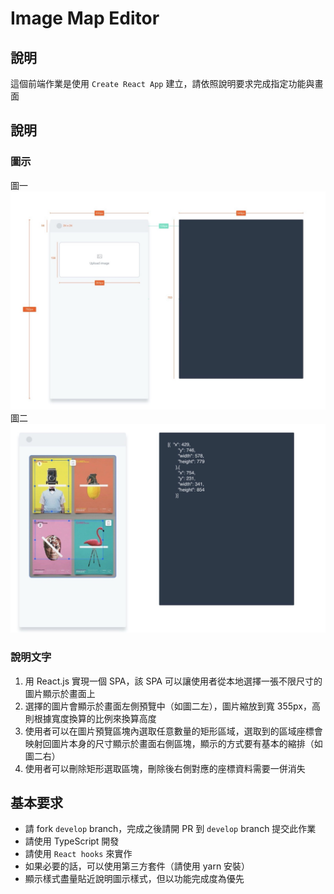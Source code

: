 # Image Map Editor

## 說明

這個前端作業是使用 `Create React App` 建立，請依照說明要求完成指定功能與畫面

## 說明

### 圖示
圖一
<img src="./src/assets/q1.jpg" />
圖二
<img src="./src/assets/q2.jpg" />

### 說明文字
1. 用 React.js 實現一個 SPA，該 SPA 可以讓使用者從本地選擇一張不限尺寸的圖片顯示於畫面上
2. 選擇的圖片會顯示於畫面左側預覽中（如圖二左），圖片縮放到寬 355px，高則根據寬度換算的比例來換算高度
3. 使用者可以在圖片預覽區塊內選取任意數量的矩形區域，選取到的區域座標會映射回圖片本身的尺寸顯示於畫面右側區塊，顯示的方式要有基本的縮排（如圖二右）
4. 使用者可以刪除矩形選取區塊，刪除後右側對應的座標資料需要一併消失


## 基本要求
- 請 fork `develop` branch，完成之後請開 PR 到 `develop` branch 提交此作業
- 請使用 TypeScript 開發
- 請使用 `React hooks` 來實作
- 如果必要的話，可以使用第三方套件（請使用 yarn 安裝）
- 顯示樣式盡量貼近說明圖示樣式，但以功能完成度為優先